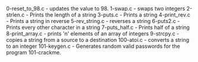 0-reset_to_98.c - updates the value to 98.
1-swap.c - swaps two integers
2-strlen.c - Prints the length of a string
3-puts.c - Prints a string
4-print_rev.c - Prints a string in reverse
5-rev_string.c - reverses a string
6-puts2.c - Prints every other character in a string
7-puts_half.c - Prints half of a string
8-print_array.c - prints 'n' elements of an array of integers
9-strcpy.c - copies a string from a source to a destination
100-atoi.c - converts a string to an integer
101-keygen.c - Generates random valid passwords for the program 101-crackme.
